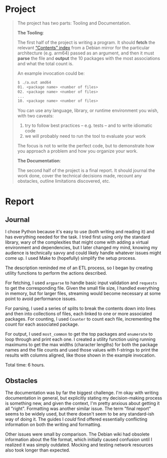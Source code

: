 # Project

> The project has two parts: Tooling and Documentation.
>
> **The Tooling**:
>
> The first half of the project is writing a program. It should **fetch** the
> relevant [“Contents” index](https://wiki.debian.org/DebianRepository/Format#A.22Contents.22_indices) from a Debian mirror for the particular
> architecture (e.g. arm64) passed as an argument, and then it must **parse** the
> file and **output** the 10 packages with the most associations and what the total
> count is.
>
> An example invocation could be:
>
> ```sh
> $ ./a.out amd64
> 01. <package name> <number of files>
> 02. <package name> <number of files>
> ...
> 10. <package name> <number of files>
> ```
>
> You can use any language, library, or runtime environment you wish, with two caveats:
>
> 1. try to follow best practices – e.g. tests – and to write idiomatic code
> 2. we will probably need to run the tool to evaluate your work
>
> The focus is not to write the perfect code, but to demonstrate how you
> approach a problem and how you organize your work.
>
> **The Documentation**:
>
> The second half of the project is a final report. It should journal the work
> done, cover the technical decisions made, recount any obstacles, outline
> limitations discovered, etc.

# Report

## Journal

I chose Python because it's easy to use (both writing and reading it) and has everything needed for the task. I tried first using only the standard library, wary of the complexities that might come with adding a virtual environment and dependencies, but I later changed my mind, knowing my audience is technically savvy and could likely handle whatever issues might come up. I used Make to (hopefully) simplify the setup process.

The description reminded me of an ETL process, so I began by creating utility functions to perform the actions described.

For fetching, I used `argparse` to handle basic input validation and `requests` to get the corresponding file. Given the small file size, I handled everything in memory, but for larger files, streaming  would become necessary at some point to avoid performance issues.

For parsing, I used a series of splits to break the contents down into lines and then into collections of files, each linked to one or more associated packages. For counting, I used `Counter` to count each file, incrementing the count for each associated package.

For output, I used `most_common` to get the top packages and `enumerate` to loop through and print each one. I created a utility function using running maximums to get the max widths (character lengths) for both the package names and the file counts and used those values with f-strings to print the results with columns aligned, like those shown in the example invocation.

Total time: 6 hours.

## Obstacles

The documentation was by far the biggest challenge. I'm okay with writing documentation in general, but explicitly stating my decision-making process is something new, and given the context, I'm pretty anxious about getting it all "right". Formatting was another similar issue. The term "final report" seems to be widely used, but there doesn't seem to be any standard-ish way of doing it. The guides I _could_ find offered essentially conflicting information on both the writing and formatting.

Other issues were small by comparison. The Debian wiki had obsolete information about the file format, which initially caused confusion until I realized it was simply outdated. Mocking and testing network resources also took longer than expected.
